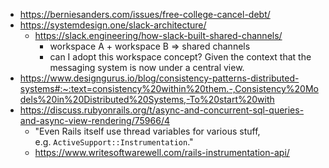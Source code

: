 - https://berniesanders.com/issues/free-college-cancel-debt/
- https://systemdesign.one/slack-architecture/
	- https://slack.engineering/how-slack-built-shared-channels/
		- workspace A + workspace B => shared channels
		- can I adopt this workspace concept? Given the context that the messaging system is now under a central view.
- https://www.designgurus.io/blog/consistency-patterns-distributed-systems#:~:text=consistency%20within%20them.-,Consistency%20Models%20in%20Distributed%20Systems,-To%20start%20with
- https://discuss.rubyonrails.org/t/async-and-concurrent-sql-queries-and-async-view-rendering/75966/4
	- "Even Rails itself use thread variables for various stuff, e.g. `ActiveSupport::Instrumentation`."
	- https://www.writesoftwarewell.com/rails-instrumentation-api/
	